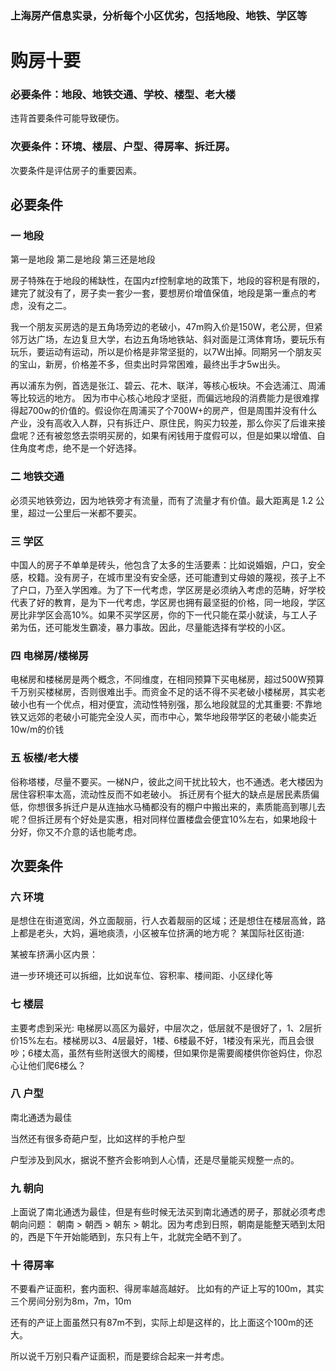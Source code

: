 ### 上海房产信息实录，分析每个小区优劣，包括地段、地铁、学区等 

# 购房十要
### 必要条件：地段、地铁交通、学校、楼型、老大楼
违背首要条件可能导致硬伤。

### 次要条件：环境、楼层、户型、得房率、拆迁房。
次要条件是评估房子的重要因素。

## 必要条件
### 一 地段
第一是地段
第二是地段
第三还是地段

房子特殊在于地段的稀缺性，在国内zf控制拿地的政策下，地段的容积是有限的，建完了就没有了，房子卖一套少一套，要想房价增值保值，地段是第一重点的考虑，没有之二。

我一个朋友买房选的是五角场旁边的老破小，47m购入价是150W，老公房，但紧邻万达广场，左边复旦大学，右边五角场地铁站、斜对面是江湾体育场，要玩乐有玩乐，要运动有运动，所以是价格是非常坚挺的，以7W出掉。同期另一个朋友买的宝山，新房，价格差不多，但卖出时异常困难，最终出手才5w出头。

再以浦东为例，首选是张江、碧云、花木、联洋，等核心板块。不会选浦江、周浦等比较远的地方。   因为市中心核心地段才坚挺，而偏远地段的消费能力是很难撑得起700w的价值的。假设你在周浦买了个700W+的房产，但是周围并没有什么产业，没有高收入人群，只有拆迁户、原住民，购买力较差，那么你买了后谁来接盘呢？还有被忽悠去崇明买房的，如果有闲钱用于度假可以，但是如果以增值、自住角度考虑，绝不是一个好选择。

### 二 地铁交通
必须买地铁旁边，因为地铁旁才有流量，而有了流量才有价值。最大距离是 1.2 公里，超过一公里后一米都不要买。

### 三 学区 
中国人的房子不单单是砖头，他包含了太多的生活要素：比如说婚姻，户口，安全感，校籍。没有房子，在城市里没有安全感，还可能遭到丈母娘的蔑视，孩子上不了户口，乃至入学困难。为了下一代考虑，学区房是必须纳入考虑的范畴，好学校代表了好的教育，是为下一代考虑，学区房也拥有最坚挺的价格，同一地段，学区房比非学区会高10%。如果不买学区房，你的下一代只能在菜小就读，与工人子弟为伍，还可能发生霸凌，暴力事故。因此，尽量能选择有学校的小区。

### 四 电梯房/楼梯房
电梯房和楼梯房是两个概念，不同维度，在相同预算下买电梯房，超过500W预算千万别买楼梯房，否则很难出手。而资金不足的话不得不买老破小楼梯房，其实老破小也有一个优点，相对便宜，流动性特别强，那么地段就显的尤其重要:  不靠地铁又远郊的老破小可能完全没人买，而市中心，繁华地段带学区的老破小能卖近10w/m的价钱

### 五 板楼/老大楼
俗称塔楼，尽量不要买。一梯N户，彼此之间干扰比较大，也不通透。老大楼因为居住容积率太高，流动性反而不如老破小。
拆迁房有个挺大的缺点是居民素质偏低，你想很多拆迁户是从连抽水马桶都没有的棚户中搬出来的，素质能高到哪儿去呢？但拆迁房有个好处是实惠，相对同样位置楼盘会便宜10%左右，如果地段十分好，你又不介意的话也能考虑。


## 次要条件

### 六 环境
是想住在街道宽阔，外立面靓丽，行人衣着靓丽的区域；还是想住在楼层高耸，路上都是老头，大妈，遍地痰渍，小区被车位挤满的地方呢？
某国际社区街道: 


某被车挤满小区内景：


进一步环境还可以拆细，比如说车位、容积率、楼间距、小区绿化等

### 七 楼层
主要考虑到采光: 电梯房以高区为最好，中层次之，低层就不是很好了，1、2层折价15%左右。楼梯房以3、4层最好，1楼、6楼最不好，1楼没有采光，而且会很吵；6楼太高，虽然有些附送很大的阁楼，但如果你是需要阁楼供你爸妈住，你忍心让他们爬6楼么？

### 八 户型
南北通透为最佳

当然还有很多奇葩户型，比如这样的手枪户型

户型涉及到风水，据说不整齐会影响到人心情，还是尽量能买规整一点的。

### 九 朝向
上面说了南北通透为最佳，但是有些时候无法买到南北通透的房子，那就必须考虑朝向问题： 朝南 > 朝西 > 朝东 > 朝北。因为考虑到日照，朝南是能整天晒到太阳的，西是下午开始能晒到，东只有上午，北就完全晒不到了。

### 十 得房率
不要看产证面积，套内面积、得房率越高越好。
比如有的产证上写的100m，其实三个房间分别为8m，7m，10m

还有的产证上面虽然只有87m不到，实际上却是这样的，比上面这个100m的还大。

所以说千万别只看产证面积，而是要综合起来一并考虑。

